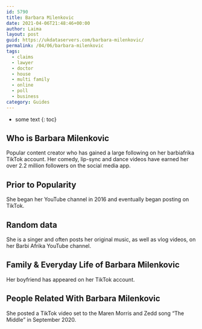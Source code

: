 ```yaml
---
id: 5790
title: Barbara Milenkovic
date: 2021-04-06T21:48:46+00:00
author: Laima
layout: post
guid: https://ukdataservers.com/barbara-milenkovic/
permalink: /04/06/barbara-milenkovic
tags:
  - claims
  - lawyer
  - doctor
  - house
  - multi family
  - online
  - poll
  - business
category: Guides
---
```


* some text
{: toc}


## Who is Barbara Milenkovic
                  
                  
                  
Popular content creator who has gained a large following on her barbiafrika TikTok account. Her comedy, lip-sync and dance videos have earned her over 2.2 million followers on the social media app. 
                  
              
            
              
            
                
                
                
## Prior to Popularity
                  
                  
                  
She began her YouTube channel in 2016 and eventually began posting on TikTok.
                  
              
            
              
            
                
                
                
## Random data
                  
                  
                  
She is a singer and often posts her original music, as well as vlog videos, on her Barbi Afrika YouTube channel.  
                  
              
            
              
            
                
                
                
## Family & Everyday Life of Barbara Milenkovic
                  
                  
                  
Her boyfriend has appeared on her TikTok account. 
                  
              
            
              
            
                
                
                
## People Related With Barbara Milenkovic
                  
                  
                  
She posted a TikTok video set to the Maren Morris and Zedd song &#8220;The Middle&#8221; in September 2020. 
                  
              
            
              
            
                
              
            
              
              
            
            
              
            
          
          
          